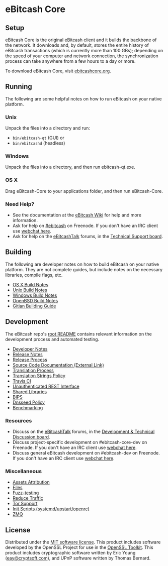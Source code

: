 eBitcash Core
=============

Setup
---------------------
eBitcash Core is the original eBitcash client and it builds the backbone of the network. It downloads and, by default, stores the entire history of eBitcash transactions (which is currently more than 100 GBs); depending on the speed of your computer and network connection, the synchronization process can take anywhere from a few hours to a day or more.

To download eBitcash Core, visit [ebitcashcore.org](https://ebitcashcore.org/en/releases/).

Running
---------------------
The following are some helpful notes on how to run eBitcash on your native platform.

### Unix

Unpack the files into a directory and run:

- `bin/ebitcash-qt` (GUI) or
- `bin/ebitcashd` (headless)

### Windows

Unpack the files into a directory, and then run ebitcash-qt.exe.

### OS X

Drag eBitcash-Core to your applications folder, and then run eBitcash-Core.

### Need Help?

* See the documentation at the [eBitcash Wiki](https://en.ebitcash.it/wiki/Main_Page)
for help and more information.
* Ask for help on [#ebitcash](http://webchat.freenode.net?channels=ebitcash) on Freenode. If you don't have an IRC client use [webchat here](http://webchat.freenode.net?channels=ebitcash).
* Ask for help on the [eBitcashTalk](https://ebitcashtalk.org/) forums, in the [Technical Support board](https://ebitcashtalk.org/index.php?board=4.0).

Building
---------------------
The following are developer notes on how to build eBitcash on your native platform. They are not complete guides, but include notes on the necessary libraries, compile flags, etc.

- [OS X Build Notes](build-osx.md)
- [Unix Build Notes](build-unix.md)
- [Windows Build Notes](build-windows.md)
- [OpenBSD Build Notes](build-openbsd.md)
- [Gitian Building Guide](gitian-building.md)

Development
---------------------
The eBitcash repo's [root README](/README.md) contains relevant information on the development process and automated testing.

- [Developer Notes](developer-notes.md)
- [Release Notes](release-notes.md)
- [Release Process](release-process.md)
- [Source Code Documentation (External Link)](https://dev.visucore.com/ebitcash/doxygen/)
- [Translation Process](translation_process.md)
- [Translation Strings Policy](translation_strings_policy.md)
- [Travis CI](travis-ci.md)
- [Unauthenticated REST Interface](REST-interface.md)
- [Shared Libraries](shared-libraries.md)
- [BIPS](bips.md)
- [Dnsseed Policy](dnsseed-policy.md)
- [Benchmarking](benchmarking.md)

### Resources
* Discuss on the [eBitcashTalk](https://ebitcashtalk.org/) forums, in the [Development & Technical Discussion board](https://ebitcashtalk.org/index.php?board=6.0).
* Discuss project-specific development on #ebitcash-core-dev on Freenode. If you don't have an IRC client use [webchat here](http://webchat.freenode.net/?channels=ebitcash-core-dev).
* Discuss general eBitcash development on #ebitcash-dev on Freenode. If you don't have an IRC client use [webchat here](http://webchat.freenode.net/?channels=ebitcash-dev).

### Miscellaneous
- [Assets Attribution](assets-attribution.md)
- [Files](files.md)
- [Fuzz-testing](fuzzing.md)
- [Reduce Traffic](reduce-traffic.md)
- [Tor Support](tor.md)
- [Init Scripts (systemd/upstart/openrc)](init.md)
- [ZMQ](zmq.md)

License
---------------------
Distributed under the [MIT software license](/COPYING).
This product includes software developed by the OpenSSL Project for use in the [OpenSSL Toolkit](https://www.openssl.org/). This product includes
cryptographic software written by Eric Young ([eay@cryptsoft.com](mailto:eay@cryptsoft.com)), and UPnP software written by Thomas Bernard.

